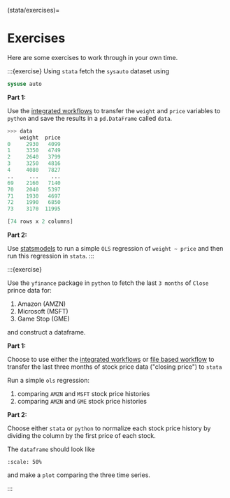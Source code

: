 (stata/exercises)=
# Exercises

Here are some exercises to work through in your own time.

:::{exercise}
Using `stata` fetch the `sysauto` dataset using

```stata
sysuse auto
```

**Part 1:**

Use the [integrated workflows](stata/python-integrated)
to transfer the `weight` and `price` variables to `python` and save the
results in a `pd.DataFrame` called `data`.

```python
>>> data
    weight  price
0     2930   4099
1     3350   4749
2     2640   3799
3     3250   4816
4     4080   7827
..     ...    ...
69    2160   7140
70    2040   5397
71    1930   4697
72    1990   6850
73    3170  11995

[74 rows x 2 columns]
```

**Part 2:**

Use [statsmodels](statsmodels) to run a simple `OLS` regression of `weight ~ price`
and then run this regression in `stata`.
:::

:::{exercise}

Use the `yfinance` package in `python` to fetch the last `3 months` of `Close` 
prince data for:

1. Amazon (AMZN)
2. Microsoft (MSFT)
3. Game Stop (GME)

and construct a dataframe.

**Part 1:**

Choose to use either the [integrated workflows](stata/python-integrated)
or [file based workflow](stata/python-files) to transfer the
last three months of stock price data ("closing price") to `stata`

Run a simple `ols` regression:

1. comparing `AMZN` and `MSFT` stock price histories
2. comparing `AMZN` and `GME` stock price histories

**Part 2:**

Choose either `stata` or `python` to normalize each stock price history by
dividing the column by the first price of each stock.

The `dataframe` should look like

```{figure} img/python-yfinance-stock-price-normalised.png
:scale: 50%
```

and make a `plot` comparing the three time series.

:::
